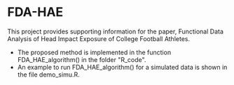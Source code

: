 # FDA-HAE
This project provides supporting information for the paper, Functional Data Analysis of Head Impact Exposure of College Football Athletes.

- The proposed method is implemented in the function FDA_HAE_algorithm() in the folder "R_code".
- An example to run FDA_HAE_algorithm() for a simulated data is shown in the file demo_simu.R.
